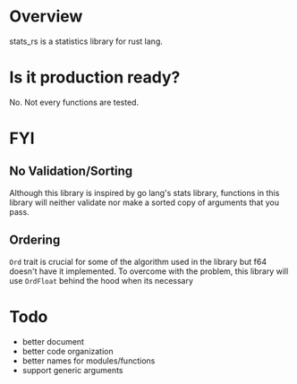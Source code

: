 # Overview
stats_rs is a statistics library for rust lang.

# Is it production ready?
No. Not every functions are tested.

# FYI
## No Validation/Sorting
Although this library is inspired by go lang's stats library, functions in this library will neither validate nor make a sorted copy of arguments that you pass.

## Ordering
`Ord` trait is crucial for some of the algorithm used in the library but f64 doesn't have it implemented.
To overcome with the problem, this library will use `OrdFloat` behind the hood when its necessary

# Todo
- better document
- better code organization
- better names for modules/functions
- support generic arguments
